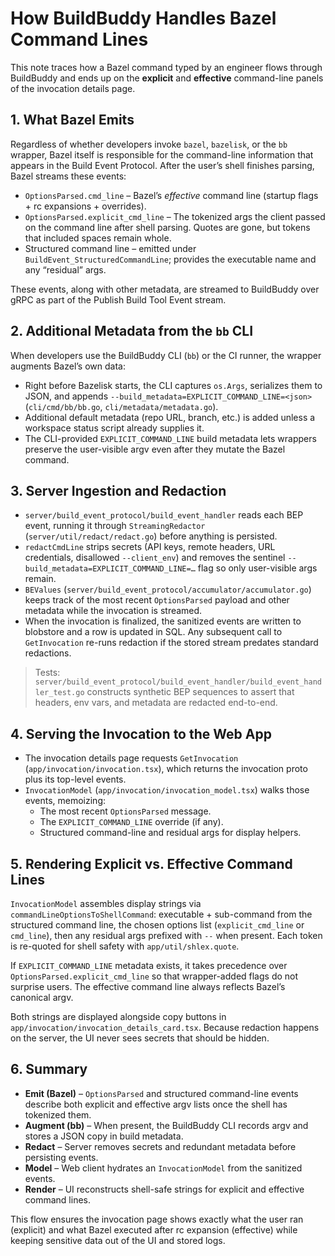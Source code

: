 # How BuildBuddy Handles Bazel Command Lines

This note traces how a Bazel command typed by an engineer flows through BuildBuddy and ends up on the **explicit** and **effective** command-line panels of the invocation details page.

## 1. What Bazel Emits

Regardless of whether developers invoke `bazel`, `bazelisk`, or the `bb` wrapper, Bazel itself is responsible for the command-line information that appears in the Build Event Protocol. After the user’s shell finishes parsing, Bazel streams these events:

* `OptionsParsed.cmd_line` – Bazel’s *effective* command line (startup flags + rc expansions + overrides).
* `OptionsParsed.explicit_cmd_line` – The tokenized args the client passed on the command line after shell parsing. Quotes are gone, but tokens that included spaces remain whole.
* Structured command line – emitted under `BuildEvent_StructuredCommandLine`; provides the executable name and any “residual” args.

These events, along with other metadata, are streamed to BuildBuddy over gRPC as part of the Publish Build Tool Event stream.

## 2. Additional Metadata from the `bb` CLI

When developers use the BuildBuddy CLI (`bb`) or the CI runner, the wrapper augments Bazel’s own data:

* Right before Bazelisk starts, the CLI captures `os.Args`, serializes them to JSON, and appends `--build_metadata=EXPLICIT_COMMAND_LINE=<json>` (`cli/cmd/bb/bb.go`, `cli/metadata/metadata.go`).
* Additional default metadata (repo URL, branch, etc.) is added unless a workspace status script already supplies it.
* The CLI-provided `EXPLICIT_COMMAND_LINE` build metadata lets wrappers preserve the user-visible argv even after they mutate the Bazel command.

## 3. Server Ingestion and Redaction

* `server/build_event_protocol/build_event_handler` reads each BEP event, running it through `StreamingRedactor` (`server/util/redact/redact.go`) before anything is persisted.
* `redactCmdLine` strips secrets (API keys, remote headers, URL credentials, disallowed `--client_env`) and removes the sentinel `--build_metadata=EXPLICIT_COMMAND_LINE=…` flag so only user-visible args remain.
* `BEValues` (`server/build_event_protocol/accumulator/accumulator.go`) keeps track of the most recent `OptionsParsed` payload and other metadata while the invocation is streamed.
* When the invocation is finalized, the sanitized events are written to blobstore and a row is updated in SQL. Any subsequent call to `GetInvocation` re-runs redaction if the stored stream predates standard redactions.

> Tests: `server/build_event_protocol/build_event_handler/build_event_handler_test.go` constructs synthetic BEP sequences to assert that headers, env vars, and metadata are redacted end-to-end.

## 4. Serving the Invocation to the Web App

* The invocation details page requests `GetInvocation` (`app/invocation/invocation.tsx`), which returns the invocation proto plus its top-level events.
* `InvocationModel` (`app/invocation/invocation_model.tsx`) walks those events, memoizing:
  * The most recent `OptionsParsed` message.
  * The `EXPLICIT_COMMAND_LINE` override (if any).
  * Structured command-line and residual args for display helpers.

## 5. Rendering Explicit vs. Effective Command Lines

`InvocationModel` assembles display strings via `commandLineOptionsToShellCommand`: executable + sub-command from the structured command line, the chosen options list (`explicit_cmd_line` or `cmd_line`), then any residual args prefixed with `--` when present. Each token is re-quoted for shell safety with `app/util/shlex.quote`.

If `EXPLICIT_COMMAND_LINE` metadata exists, it takes precedence over `OptionsParsed.explicit_cmd_line` so that wrapper-added flags do not surprise users. The effective command line always reflects Bazel’s canonical argv.

Both strings are displayed alongside copy buttons in `app/invocation/invocation_details_card.tsx`. Because redaction happens on the server, the UI never sees secrets that should be hidden.

## 6. Summary

* **Emit (Bazel)** – `OptionsParsed` and structured command-line events describe both explicit and effective argv lists once the shell has tokenized them.
* **Augment (bb)** – When present, the BuildBuddy CLI records argv and stores a JSON copy in build metadata.
* **Redact** – Server removes secrets and redundant metadata before persisting events.
* **Model** – Web client hydrates an `InvocationModel` from the sanitized events.
* **Render** – UI reconstructs shell-safe strings for explicit and effective command lines.

This flow ensures the invocation page shows exactly what the user ran (explicit) and what Bazel executed after rc expansion (effective) while keeping sensitive data out of the UI and stored logs.
